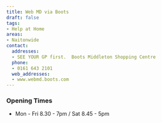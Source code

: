 ```yaml
---
title: Web MD via Boots
draft: false
tags:
- Help at Home
areas:
- Naitonwide
contact:
  addresses:
  - SEE YOUR GP first.  Boots Middleton Shopping Centre
  phone:
  - 0161 643 2101
  web_addresses:
  - www.webmd.boots.com
---
```


### Opening Times
* Mon - Fri 8.30 - 7pm / Sat 8.45 - 5pm

